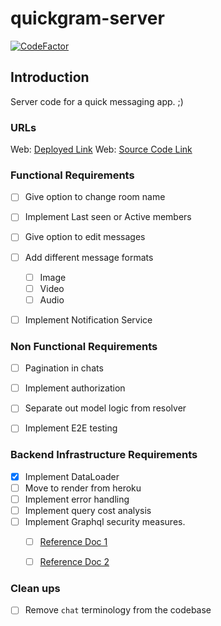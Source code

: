 # quickgram-server

[![CodeFactor](https://www.codefactor.io/repository/github/iamraviprakash/quickgram-server/badge)](https://www.codefactor.io/repository/github/iamraviprakash/quickgram-server)

## Introduction

Server code for a quick messaging app. ;)

### URLs

Web: [Deployed Link](https://quickgram.netlify.app)
Web: [Source Code Link](https://github.com/iamraviprakash/quickgram-web)


### Functional Requirements

- [ ] Give option to change room name
- [ ] Implement Last seen or Active members
- [ ] Give option to edit messages
- [ ] Add different message formats
  - [ ] Image
  - [ ] Video
  - [ ] Audio
- [ ] Implement Notification Service


### Non Functional Requirements

- [ ] Pagination in chats
- [ ] Implement authorization
- [ ] Separate out model logic from resolver
- [ ] Implement E2E testing


### Backend Infrastructure Requirements
- [x] Implement DataLoader
- [ ] Move to render from heroku
- [ ] Implement error handling
- [ ] Implement query cost analysis
- [ ] Implement Graphql security measures. 
  - [ ] [Reference Doc 1](https://www.apollographql.com/blog/graphql/security/9-ways-to-secure-your-graphql-api-security-checklist/)
  - [ ] [Reference Doc 2](https://cheatsheetseries.owasp.org/cheatsheets/GraphQL_Cheat_Sheet.html)


### Clean ups

- [ ] Remove `chat` terminology from the codebase
